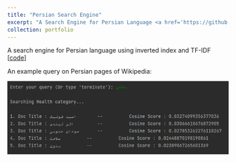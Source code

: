 ```yaml
---
title: "Persian Search Engine"
excerpt: "A Search Engine for Persian Language <a href='https://github.com/matinaghaei/Persian-Search-Engine'>[code]</a><br/><br/><img src='/images/query.png'>"
collection: portfolio
---
```


A search engine for Persian language using inverted index and TF-IDF [[code](https://github.com/matinaghaei/Persian-Search-Engine)]

An example query on Persian pages of Wikipedia:

![](/images/query.png)
